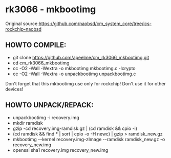rk3066 - mkbootimg
===================
Original source:https://github.com/naobsd/cm_system_core/tree/ics-rockchip-naobsd

HOWTO COMPILE:
-------------------------
- git clone https://github.com/apeelme/cm_rk3066_mkbootimg.git
- cd cm_rk3066_mkbootimg
- cc -O2 -Wall -Wextra -o mkbootimg mkbootimg.c -lcrypto
- cc -O2 -Wall -Wextra -o unpackbootimg unpackbootimg.c

Don't forget that this mkbootimg use only for rockchip! Don't use it for other devices!

HOWTO UNPACK/REPACK:
-------------------------
- unpackbootimg -i recovery.img
- mkdir ramdisk
- gzip -cd recovery.img-ramdisk.gz | (cd ramdisk && cpio -i)
- (cd ramdisk && find * | sort | cpio -o -H newc) | gzip > ramdisk_new.gz
- mkbootimg --kernel recovery.img-zImage --ramdisk ramdisk_new.gz -o recovery_new.img
- openssl sha1 recovery.img recovery_new.img
